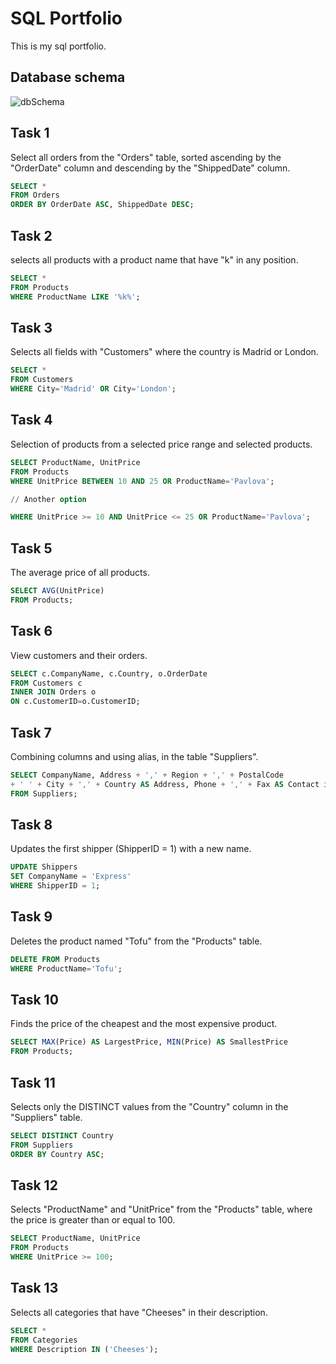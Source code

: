 # SQL Portfolio

This is my sql portfolio.

## Database schema

<img src="/img/northwind-er-diagram.png" alt="dbSchema" title="Database Schema">

## Task 1
Select all orders from the "Orders" table, sorted ascending by the "OrderDate" column and descending by the "ShippedDate" column.

```sql
SELECT * 
FROM Orders
ORDER BY OrderDate ASC, ShippedDate DESC;
```

## Task 2
selects all products with a product name that have "k" in any position.

```sql
SELECT *
FROM Products
WHERE ProductName LIKE '%k%';
```

## Task 3
Selects all fields with "Customers" where the country is Madrid or London.

```sql
SELECT *
FROM Customers
WHERE City='Madrid' OR City='London';
```

## Task 4
Selection of products from a selected price range and selected products.

```sql
SELECT ProductName, UnitPrice 
FROM Products
WHERE UnitPrice BETWEEN 10 AND 25 OR ProductName='Pavlova';

// Another option

WHERE UnitPrice >= 10 AND UnitPrice <= 25 OR ProductName='Pavlova';
```

## Task 5
The average price of all products.

```sql
SELECT AVG(UnitPrice)
FROM Products;
```

## Task 6
View customers and their orders.

```sql
SELECT c.CompanyName, c.Country, o.OrderDate
FROM Customers c
INNER JOIN Orders o
ON c.CustomerID=o.CustomerID;
```

## Task 7
Combining columns and using alias, in the table "Suppliers".

```sql
SELECT CompanyName, Address + ',' + Region + ',' + PostalCode
+ ' ' + City + ',' + Country AS Address, Phone + ',' + Fax AS Contact information
FROM Suppliers;
```

## Task 8
Updates the first shipper (ShipperID = 1) with a new name.

```sql
UPDATE Shippers
SET CompanyName = 'Express'
WHERE ShipperID = 1;
```

## Task 9
Deletes the product named "Tofu" from the "Products" table.

```sql
DELETE FROM Products 
WHERE ProductName='Tofu';
```

## Task 10
Finds the price of the cheapest and the most expensive product.

```sql
SELECT MAX(Price) AS LargestPrice, MIN(Price) AS SmallestPrice
FROM Products;
```

## Task 11
Selects only the DISTINCT values from the "Country" column in the "Suppliers" table.

```sql
SELECT DISTINCT Country 
FROM Suppliers 
ORDER BY Country ASC;
```

## Task 12
Selects "ProductName" and "UnitPrice" from the "Products" table, where the price is greater than or equal to 100.

```sql
SELECT ProductName, UnitPrice
FROM Products
WHERE UnitPrice >= 100;
```

## Task 13
Selects all categories that have "Cheeses" in their description.

```sql
SELECT * 
FROM Categories
WHERE Description IN ('Cheeses');
